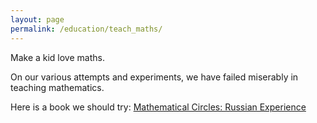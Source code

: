 ```yaml
---
layout: page
permalink: /education/teach_maths/
---
```


Make a kid love maths.

On our various attempts and experiments, we have failed miserably in teaching mathematics.

Here is a book we should try: [Mathematical Circles: Russian Experience](https://books.google.co.in/books/about/Mathematical_Circles.html?id=8bXkoKSbN9YC)

